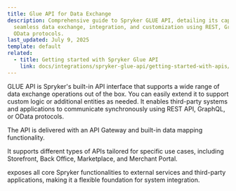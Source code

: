 ```yaml
---
title: Glue API for Data Exchange
description: Comprehensive guide to Spryker GLUE API, detailing its capabilities for
  seamless data exchange, integration, and customization using REST, GraphQL, and
  OData protocols.
last_updated: July 9, 2025
template: default
related:
  - title: Getting started with Spryker Glue API
    link: docs/integrations/spryker-glue-api/getting-started-with-apis/getting-started-with-apis.html
---
```


GLUE API is Spryker's built-in API interface that supports a wide range of data exchange operations out of the box. You can easily extend it to support custom logic or additional entities as needed. It enables third-party systems and applications to communicate synchronously using REST API, GraphQL, or OData protocols.

The API is delivered with an API Gateway and built-in data mapping functionality.

It supports different types of APIs tailored for specific use cases, including Storefront, Back Office, Marketplace, and Merchant Portal.

exposes all core Spryker functionalities to external services and third-party applications, making it a flexible foundation for system integration.